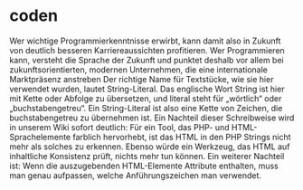 # coden

Wer wichtige Programmierkenntnisse erwirbt, kann damit also in Zukunft von deutlich besseren Karriereaussichten profitieren. Wer Programmieren kann, versteht die Sprache der Zukunft und punktet deshalb vor allem bei zukunftsorientierten, modernen Unternehmen, die eine internationale Marktpräsenz anstreben
Der richtige Name für Textstücke, wie sie hier verwendet wurden, lautet String-Literal. Das englische Wort String ist hier mit Kette oder Abfolge zu übersetzen, und literal steht für „wörtlich“ oder „buchstabengetreu“. Ein String-Literal ist also eine Kette von Zeichen, die buchstabengetreu zu übernehmen ist.
Ein Nachteil dieser Schreibweise wird in unserem Wiki sofort deutlich: Für ein Tool, das PHP- und HTML-Sprachelemente farblich hervorhebt, ist das HTML in den PHP Strings nicht mehr als solches zu erkennen. Ebenso würde ein Werkzeug, das HTML auf inhaltliche Konsistenz prüft, nichts mehr tun können.
Ein weiterer Nachteil ist: Wenn die auszugebenden HTML-Elemente Attribute enthalten, muss man genau aufpassen, welche Anführungszeichen man verwendet.
